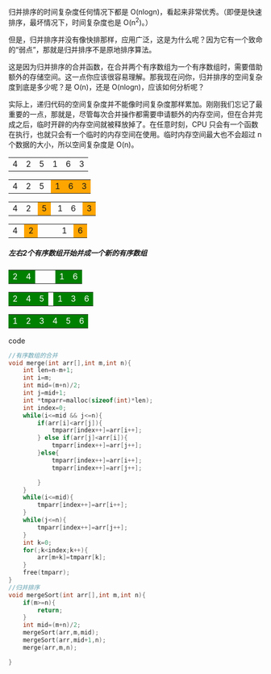 <p>归并排序的时间复杂度任何情况下都是 O(nlogn)，看起来非常优秀。（即便是快速排序，最坏情况下，时间复杂度也是 O(n<sup>2</sup>)。）

但是，归并排序并没有像快排那样，应用广泛，这是为什么呢？因为它有一个致命的“弱点”，那就是归并排序不是原地排序算法。</p>

<p>这是因为归并排序的合并函数，在合并两个有序数组为一个有序数组时，需要借助额外的存储空间。这一点你应该很容易理解。那我现在问你，归并排序的空间复杂度到底是多少呢？是 O(n)，还是 O(nlogn)，应该如何分析呢？</p>

<p>实际上，递归代码的空间复杂度并不能像时间复杂度那样累加。刚刚我们忘记了最重要的一点，那就是，尽管每次合并操作都需要申请额外的内存空间，但在合并完成之后，临时开辟的内存空间就被释放掉了。在任意时刻，CPU 只会有一个函数在执行，也就只会有一个临时的内存空间在使用。临时内存空间最大也不会超过 n 个数据的大小，所以空间复杂度是 O(n)。</p>

<table>
<tr>
<td>4</td>
<td>2</td>
<td>5</td>
<td>1</td>
<td>6</td>
<td>3</td>
</tr>
</table>

<table>
<tr style="border:none">
<td>4</td>
<td>2</td>
<td>5</td>
<td style="margin-left:5px;display:inline-block;background:orange">1</td>
<td style="display:inline-block;border-left:none;background:orange">6</td>
<td style="display:inline-block;border-left:none;background:orange">3</td>
</tr>
</table>


<table>
<tr style="border:none">
<td>4</td>
<td>2</td>
<td style="margin-left:5px;display:inline-block;background:orange">5</td>
<td style="margin-left:5px;display:inline-block;">1</td>
<td style="display:inline-block;border-left:none">6</td>
<td style="margin-left:5px;display:inline-block;background:orange">3</td>
</tr>
</table>

<table>
<tr style="border:none">
<td>4</td>
<td style="margin-left:5px;display:inline-block;background:orange">2</td>

<td style="margin-left:40px;display:inline-block;">1</td>
<td style="margin-left:5px;display:inline-block;background:orange">6</td>

</tr>
</table>




##### 左右2个有序数组开始并成一个新的有序数组
<table>
<tr style="border:none">
<td style="background:green;color:white">2</td>
<td style="background:green;color:white">4</td>

<td style="margin-left:40px;display:inline-block;background:green;color:white">1</td>
<td style="background:green;color:white">6</td>

</tr>
</table>

<table>
<tr style="border:none">
<td style="background:green;color:white">2</td>
<td style="background:green;color:white">4</td>
<td style="background:green;color:white">5</td>
<td style="margin-left:10px;display:inline-block;background:green;color:white">1</td>
<td style="background:green;color:white">3</td>
<td style="background:green;color:white">6</td>
</tr>
</table>

<table>
<tr style="border:none">
<td style="background:green;color:white">1</td>
<td style="background:green;color:white">2</td>
<td style="background:green;color:white">3</td>
<td style="background:green;color:white">4</td>
<td style="background:green;color:white">5</td>
<td style="background:green;color:white">6</td>
</tr>
</table>

code
```c
//有序数组的合并
void merge(int arr[],int m,int n){
    int len=n-m+1;
    int i=m;
    int mid=(m+n)/2;
    int j=mid+1;
    int *tmparr=malloc(sizeof(int)*len);
    int index=0;
    while(i<=mid && j<=n){
        if(arr[i]<arr[j]){
            tmparr[index++]=arr[i++];
        } else if(arr[j]<arr[i]){
            tmparr[index++]=arr[j++];
        }else{
            tmparr[index++]=arr[i++];
            tmparr[index++]=arr[j++];

        }
    }
    while(i<=mid){
        tmparr[index++]=arr[i++];
    }
    while(j<=n){
        tmparr[index++]=arr[j++];
    }
    int k=0;
    for(;k<index;k++){
        arr[m+k]=tmparr[k];
    }
    free(tmparr);
}
//归并排序
void mergeSort(int arr[],int m,int n){
    if(m>=n){
        return;
    }
    int mid=(m+n)/2;
    mergeSort(arr,m,mid);
    mergeSort(arr,mid+1,n);
    merge(arr,m,n);

}
```





